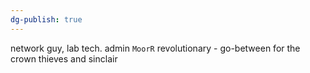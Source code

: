 ```yaml
---
dg-publish: true
---
```

network guy, lab tech. admin `MoorR`
revolutionary - go-between for the crown thieves and sinclair